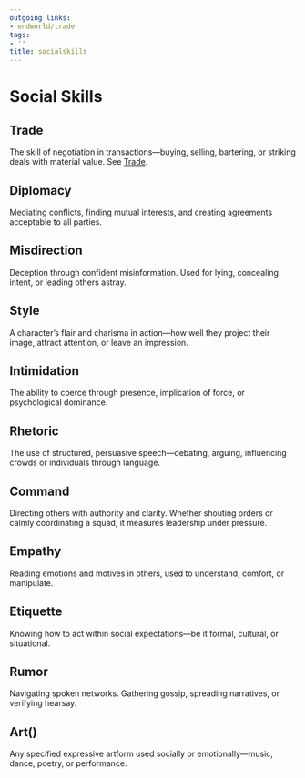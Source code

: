 ```yaml
---
outgoing links:
- endworld/trade
tags:
- ''
title: socialskills
---
```

# Social Skills

## Trade

The skill of negotiation in transactions—buying, selling, bartering, or striking deals with material value. See [Trade](endworld/trade).

## Diplomacy

Mediating conflicts, finding mutual interests, and creating agreements acceptable to all parties.

## Misdirection

Deception through confident misinformation. Used for lying, concealing intent, or leading others astray.

## Style

A character’s flair and charisma in action—how well they project their image, attract attention, or leave an impression.

## Intimidation

The ability to coerce through presence, implication of force, or psychological dominance.

## Rhetoric

The use of structured, persuasive speech—debating, arguing, influencing crowds or individuals through language.

## Command

Directing others with authority and clarity. Whether shouting orders or calmly coordinating a squad, it measures leadership under pressure.

## Empathy

Reading emotions and motives in others, used to understand, comfort, or manipulate.

## Etiquette

Knowing how to act within social expectations—be it formal, cultural, or situational.

## Rumor

Navigating spoken networks. Gathering gossip, spreading narratives, or verifying hearsay.

## Art()

Any specified expressive artform used socially or emotionally—music, dance, poetry, or performance.

